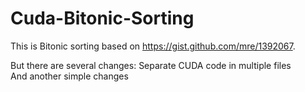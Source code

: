 # Cuda-Bitonic-Sorting

This is Bitonic sorting based on https://gist.github.com/mre/1392067. 

But there are several changes:
Separate CUDA code in multiple files
<br/>
And another simple changes
